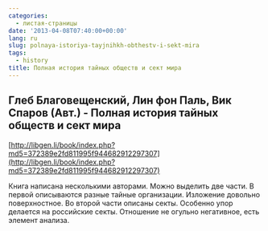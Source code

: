 ```yaml
---
categories:
  - листая-страницы
date: '2013-04-08T07:40:00+00:00'
lang: ru
slug: polnaya-istoriya-tayjnihkh-obthestv-i-sekt-mira
tags:
  - history
title: Полная история тайных обществ и сект мира
---
```



## Глеб Благовещенский, Лин фон Паль, Вик Спаров (Авт.) - Полная история тайных обществ и сект мира

[http://libgen.li/book/index.php?md5=372389e2fd811995f944682912297307](http://libgen.li/book/index.php?md5=372389e2fd811995f944682912297307)  

Книга написана несколькими авторами. Можно выделить две части. В первой описываются разные тайные организации. Изложение довольно поверхностное. Во второй части описаны секты. Особенно упор делается на российские секты. Отношение не огульно негативное, есть элемент анализа.  

